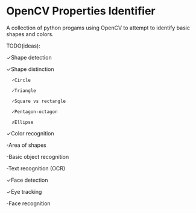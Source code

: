 # OpenCV Properties Identifier

A collection of python progams using OpenCV to attempt to identify basic shapes and colors.


TODO(ideas):

  ✓Shape detection
  
  ✓Shape distinction
    
      ✓Circle
    
      ✓Triangle
    
      ✓Square vs rectangle
    
      ✓Pentagon-octagon
    
      ✗Ellipse
  
  ✓Color recognition
  
  -Area of shapes
  
  -Basic object recognition
  
  -Text recognition (OCR)
  
  ✓Face detection
  
  ✓Eye tracking
  
  -Face recognition
